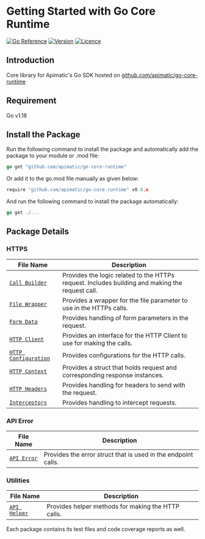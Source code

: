 # Getting Started with Go Core Runtime
[![Go Reference](https://pkg.go.dev/badge/github.com/apimatic/go-core-runtime.svg)](https://pkg.go.dev/github.com/apimatic/go-core-runtime)
[![Version](https://img.shields.io/badge/version-v0.0.2-green)](https://img.shields.io/badge/version-v0.0.2-green)
[![Licence][license-badge]][license-url]

## Introduction

Core library for Apimatic's Go SDK hosted on [github.com/apimatic/go-core-runtime](https://pkg.go.dev/github.com/apimatic/go-core-runtime)

## Requirement

Go v1.18

## Install the Package

Run the following command to install the package and automatically add the package to your module or .mod file:

```go
go get "github.com/apimatic/go-core-runtime"
```

Or add it to the go.mod file manually as given below:

```go
require "github.com/apimatic/go-core-runtime" v0.0.x
```
And run the following command to install the package automatically:

```go
go get ./...
```

## Package Details 
### HTTPS

| File Name                                                                        | Description                                                           |
|-----------------------------------------------------------------------------|-----------------------------------------------------------------------|
| [`Call Builder`](https/callBuilder.go)   | Provides the logic related to the HTTPs request. Includes building and making the request call.                        |
| [`File Wrapper`](https/fileWrapper.go) | Provides a wrapper for the file parameter to use in the HTTPs calls.                    |
| [`Form Data`](https/formData.go) | Provides handling of form parameters in the request.                    |
| [`HTTP Client`](https/httpClient.go) | Provides an interface for the HTTP Client to use for making the calls.                    |
| [`HTTP Configuration`](https/httpConfiguration.go) | Provides configurations for the HTTP calls.                    |
| [`HTTP Context`](https/httpContext.go) | Provides a struct that holds request and corresponding response instances.                    |
| [`HTTP Headers`](https/httpHeaders.go) | Provides handling for headers to send with the request.                    |
| [`Interceptors`](https/interceptors.go) | Provides handling to intercept requests.                    |


### API Error

| File Name                                                                        | Description                                                           |
|-----------------------------------------------------------------------------|-----------------------------------------------------------------------|
| [`API Error`](apiError/apiError.go)   | Provides the error struct that is used in the endpoint calls.                        |


### Utilities

| File Name                                                                        | Description                                                           |
|-----------------------------------------------------------------------------|-----------------------------------------------------------------------|
| [`API Helper`](utilities/apiHelper.go)   | Provides helper methods for making the HTTP calls.                        |


Each package contains its test files and code coverage reports as well.



[license-badge]: https://img.shields.io/badge/licence-APIMATIC-blue
[license-url]: LICENSE
